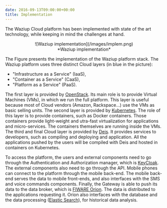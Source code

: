 ```yaml
---
date: 2016-09-13T09:00:00+00:00
title: Implementation 
---
```


The Waziup Cloud platform has been implemented with state of the art technology, while keeping in mind the challenges at hand.

<center> ![Waziup implementation](/images/implem.png)</center>
<center>*Waziup implementation*</center>


The Figure presents the implementation of the Waziup platform stack.
The Waziup platform uses three distinct Cloud layers (in blue in the picture):

- "Infrastructure as a Service" (IaaS),
- "Container as a Service" (CaaS),
- "Platform as a Service" (PaaS). 

The first layer is provided by [OpenStack](https://www.openstack.org/). 
Its main role is to provide Virtual Machines (VMs), in which we run the full platform.
This layer is useful because most of Cloud vendors (Amazon, Rackspace…) use the VMs as basic selling units.
The second layer is provided by [Kubernetes](http://kubernetes.io/).
The role of this layer is to provide containers, such as Docker containers.
Those containers provide light-weight and utra-fast virtualization for applications and micro-services.
The containers themselves are running inside the VMs.
The third and final Cloud layer is provided by [Deis](http://deis.io/).
It provides services to developers, such as compiling and deploying and application.
All the applications pushed by the users will be compiled with Deis and hosted in containers on Kubernetes.

To access the platform, the users and external components need to go through the Authentication and Authorization manager, which is [KeyCloak](http://www.keycloak.org/).
The external components also need to go through the API.
Mobile phones can connect to the platform through the mobile back-end.
The mobile back-end serves the data to mobile front-ends, and also interfaces with the SMS and voice commands components.
Finally, the Gateway is able to push its data to the data broker, which is [FIWARE Orion](https://fiware-orion.readthedocs.io).
The data is distributed to the applications requesting it.
Orion also interfaces with the database and the data processing ([Elastic Search](https://www.elastic.co/)), for historical data analysis.

